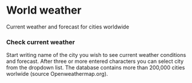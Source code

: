 # World weather
  Current weather and forecast for cities worldwide

### Check current weather

Start writing name of the city you wish to see current weather conditions and forecast.
After three or more entered characters you can select city from the dropdown list.
The database contains more than 200,000 cities worlwide (source Openweathermap.org).
